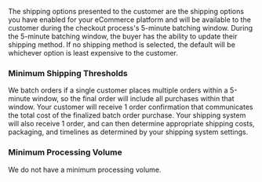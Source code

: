 The shipping options presented to the customer are the shipping options you have enabled for your eCommerce platform and will be available to the customer during the checkout process's 5-minute batching window. During the 5-minute batching window, the buyer has the ability to update their shipping method. If no shipping method is selected, the default will be whichever option is least expensive to the customer.

### Minimum Shipping Thresholds

We batch orders if a single customer places multiple orders within a 5-minute window, so the final order will include all purchases within that window. Your customer will receive 1 order confirmation that communicates the total cost of the finalized batch order purchase. Your shipping system will also receive 1 order, and can then determine appropriate shipping costs, packaging, and timelines as determined by your shipping system settings.

### Minimum Processing Volume

We do not have a minimum processing volume.

